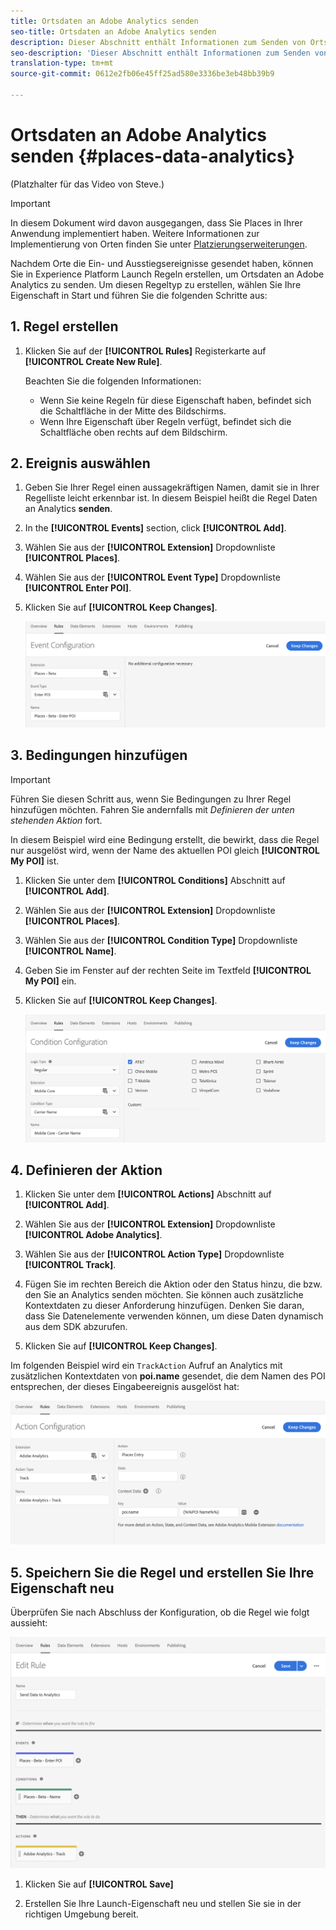 ```yaml
---
title: Ortsdaten an Adobe Analytics senden
seo-title: Ortsdaten an Adobe Analytics senden
description: Dieser Abschnitt enthält Informationen zum Senden von Ortsdaten an Analytics.
seo-description: 'Dieser Abschnitt enthält Informationen zum Senden von Ortsdaten an Analytics. '
translation-type: tm+mt
source-git-commit: 0612e2fb06e45ff25ad580e3336be3eb48bb39b9

---
```



# Ortsdaten an Adobe Analytics senden {#places-data-analytics}


(Platzhalter für das Video von Steve.)

>[!IMPORTANT]
>
>In diesem Dokument wird davon ausgegangen, dass Sie Places in Ihrer Anwendung implementiert haben. Weitere Informationen zur Implementierung von Orten finden Sie unter [Platzierungserweiterungen](/help/places-ext-aep-sdks/places-extension/places-extension.md).

Nachdem Orte die Ein- und Ausstiegsereignisse gesendet haben, können Sie in Experience Platform Launch Regeln erstellen, um Ortsdaten an Adobe Analytics zu senden. Um diesen Regeltyp zu erstellen, wählen Sie Ihre Eigenschaft in Start und führen Sie die folgenden Schritte aus:

## 1. Regel erstellen

1. Klicken Sie auf der **[!UICONTROL Rules]** Registerkarte auf **[!UICONTROL Create New Rule]**.

   Beachten Sie die folgenden Informationen:

   * Wenn Sie keine Regeln für diese Eigenschaft haben, befindet sich die Schaltfläche in der Mitte des Bildschirms.
   * Wenn Ihre Eigenschaft über Regeln verfügt, befindet sich die Schaltfläche oben rechts auf dem Bildschirm.

## 2. Ereignis auswählen

1. Geben Sie Ihrer Regel einen aussagekräftigen Namen, damit sie in Ihrer Regelliste leicht erkennbar ist. In diesem Beispiel heißt die Regel Daten an Analytics **senden**.

2. In the **[!UICONTROL Events]** section, click **[!UICONTROL Add]**.

3. Wählen Sie aus der **[!UICONTROL Extension]** Dropdownliste **[!UICONTROL Places]**.

4. Wählen Sie aus der **[!UICONTROL Event Type]** Dropdownliste **[!UICONTROL Enter POI]**.

5. Klicken Sie auf **[!UICONTROL Keep Changes]**.

   !["Ereignis auswählen"](/help/assets/pt-selectEvent.png)


## 3. Bedingungen hinzufügen

>[!IMPORTANT]
>
>Führen Sie diesen Schritt aus, wenn Sie Bedingungen zu Ihrer Regel hinzufügen möchten. Fahren Sie andernfalls mit *Definieren der unten stehenden Aktion* fort.


In diesem Beispiel wird eine Bedingung erstellt, die bewirkt, dass die Regel nur ausgelöst wird, wenn der Name des aktuellen POI gleich **[!UICONTROL My POI]** ist.

1. Klicken Sie unter dem **[!UICONTROL Conditions]** Abschnitt auf **[!UICONTROL Add]**.

2. Wählen Sie aus der **[!UICONTROL Extension]** Dropdownliste **[!UICONTROL Places]**.

3. Wählen Sie aus der **[!UICONTROL Condition Type]** Dropdownliste **[!UICONTROL Name]**.

4. Geben Sie im Fenster auf der rechten Seite im Textfeld **[!UICONTROL My POI]** ein.

5. Klicken Sie auf **[!UICONTROL Keep Changes]**.

   !["Bedingung festlegen"](/help/assets/ad-setCondition.png)


## 4. Definieren der Aktion

1. Klicken Sie unter dem **[!UICONTROL Actions]** Abschnitt auf **[!UICONTROL Add]**.

2. Wählen Sie aus der **[!UICONTROL Extension]** Dropdownliste **[!UICONTROL Adobe Analytics]**.

3. Wählen Sie aus der **[!UICONTROL Action Type]** Dropdownliste **[!UICONTROL Track]**.

4. Fügen Sie im rechten Bereich die Aktion oder den Status hinzu, die bzw. den Sie an Analytics senden möchten. Sie können auch zusätzliche Kontextdaten zu dieser Anforderung hinzufügen. Denken Sie daran, dass Sie Datenelemente verwenden können, um diese Daten dynamisch aus dem SDK abzurufen.

5. Klicken Sie auf **[!UICONTROL Keep Changes]**.

Im folgenden Beispiel wird ein `TrackAction` Aufruf an Analytics mit zusätzlichen Kontextdaten von **poi.name** gesendet, die dem Namen des POI entsprechen, der dieses Eingabeereignis ausgelöst hat:

!["Aktion festlegen"](/help/assets/pt-setAction.png)

## 5. Speichern Sie die Regel und erstellen Sie Ihre Eigenschaft neu

Überprüfen Sie nach Abschluss der Konfiguration, ob die Regel wie folgt aussieht:

!["rule is created"](/help/assets/pt-ruleComplete.png)


1. Klicken Sie auf **[!UICONTROL Save]**

2. Erstellen Sie Ihre Launch-Eigenschaft neu und stellen Sie sie in der richtigen Umgebung bereit.

